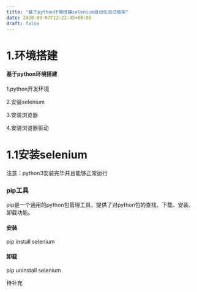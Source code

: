 ```yaml
---
title: "基于python环境搭建selenium自动化测试框架"
date: 2020-09-07T12:22:45+08:00
draft: false
---
```




# 1.环境搭建

#### 基于python环境搭建

1.python开发环境

2.安装selenium

3.安装浏览器

4.安装浏览器驱动



# 1.1安装selenium

注意：python3安装完毕并且能够正常运行

### pip工具

pip是一个通用的python包管理工具，提供了对python包的查找、下载、安装、卸载功能。

#### 安装

pip install selenium

#### 卸载

pip uninstall selenium

待补充